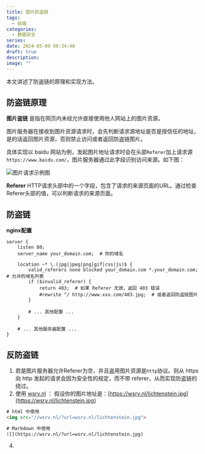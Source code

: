 ```yaml
---
title: 图片防盗链
tags:
  - 前端
categories:
  - 数据安全
series: 
date: 2024-05-09 08:34:48
draft: true
description: 
image: ""
---
```


本文讲述了防盗链的原理和实现方法。

<!--more-->

## 防盗链原理

**图片盗链** 是指在网页内未经允许直接使用他人网站上的图片资源。

图片服务器在接收到图片资源请求时，会先判断请求源地址是否是授信任的地址，是的话返回图片资源，否则禁止访问或者返回防盗链图片。

具体实现以 baidu 网站为例，发起图片地址请求时会在头部`Referer`加上请求源`https://www.baidu.com/`，图片服务器通过此字段识别访问来源。如下图：

![图片请求示例图](https://r.xulinfeng.xyz/linden/2024/05/48e239858550dd89744c69b7a3b4ab51.png)

**Referer**
HTTP请求头部中的一个字段，包含了请求的来源页面的URL。通过检查Referer头部的值，可以判断请求的来源页面。


## 防盗链

**nginx配置**

```
server {
    listen 80;
    server_name your_domain.com;  # 你的域名

    location ~* \.(jpg|jpeg|png|gif|css|js)$ {
        valid_referers none blocked your_domain.com *.your_domain.com;  # 允许的域名列表
        if ($invalid_referer) {
            return 403;  # 如果 Referer 无效，返回 403 错误
            #rewrite ^/ http://www.xxx.com/403.jpg;  # 或者返回防盗链图片
        }
        
        # ... 其他配置 ...
    }

    # ... 其他服务器配置 ...
}
```


## 反防盗链
1. 若是图片服务器允许Referer为空，并且盗用图片资源是`http`协议。则从 https 向 http 发起的请求会因为安全性的规定，而不带 referer，从而实现防盗链的绕过。
2. 使用 [wsrv.nl](https://images.weserv.nl/) ：
假设你的图片地址是：[https://wsrv.nl/lichtenstein.jpg](https://wsrv.nl/lichtenstein.jpg)
```html
# html 中使用
<img src="//wsrv.nl/?url=wsrv.nl/lichtenstein.jpg">

# Markdown 中使用
![](https://wsrv.nl/?url=wsrv.nl/lichtenstein.jpg)
```
4. 